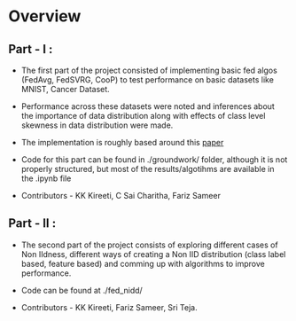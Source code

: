 # Overview

## Part - I : 
* The first part of the project consisted of implementing basic fed algos (FedAvg, FedSVRG, CooP) to test performance on basic datasets like MNIST, Cancer Dataset. 
* Performance across these datasets were noted and inferences about the importance of data distribution along with effects of class level skewness in data distribution were made.
* The implementation is roughly based around this [paper](https://dl.acm.org/doi/pdf/10.1145/3286490.3286559) 
* Code for this part can be found in ./groundwork/ folder, although it is not properly structured, but most of the results/algotihms are available in the .ipynb file


* Contributors - KK Kireeti, C Sai Charitha, Fariz Sameer

## Part - II :
* The second part of the project consists of exploring different cases of Non IIdness, different ways of creating a Non IID distribution (class label based, feature based) and comming up with algorithms to improve performance.

* Code can be found at ./fed_nidd/
* Contributors - KK Kireeti, Fariz Sameer, Sri Teja.

